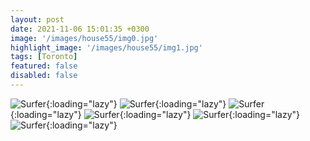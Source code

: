 ```yaml
---
layout: post
date: 2021-11-06 15:01:35 +0300
image: '/images/house55/img0.jpg'
highlight_image: '/images/house55/img1.jpg'
tags: [Toronto]
featured: false
disabled: false
---
```


![Surfer]({{site.baseurl}}/images/house55/img3.jpg){:loading="lazy"}
![Surfer]({{site.baseurl}}/images/house55/img4.jpg){:loading="lazy"}
![Surfer]({{site.baseurl}}/images/house55/img5.jpg){:loading="lazy"}
![Surfer]({{site.baseurl}}/images/house55/img6.jpg){:loading="lazy"}
![Surfer]({{site.baseurl}}/images/house55/img7.jpg){:loading="lazy"}
![Surfer]({{site.baseurl}}/images/house55/img8.jpg){:loading="lazy"} 